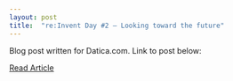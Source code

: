 ```yaml
---
layout: post
title:  "re:Invent Day #2 — Looking toward the future"
---
```

Blog post written for Datica.com. Link to post below:

<a href="https://datica.com/blog/re-invent-day-2-looking-toward-the-future/" class="markdown-btn">Read Article</a>
